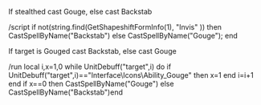 If stealthed cast Gouge, else cast Backstab

/script if not(string.find(GetShapeshiftFormInfo(1), "Invis" )) then CastSpellByName("Backstab") else CastSpellByName("Gouge"); end

 

If target is Gouged cast Backstab, else cast Gouge

/run local i,x=1,0 while UnitDebuff("target",i) do if UnitDebuff("target",i)=="Interface\\Icons\\Ability_Gouge" then x=1 end i=i+1 end if x==0 then CastSpellByName("Gouge") else CastSpellByName("Backstab")end